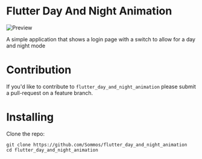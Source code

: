 # Flutter Day And Night Animation 

![Preview](/intro.gif)

A simple application that shows a login page with a switch to allow for a day and night mode

# Contribution 

If you'd like to contribute to `flutter_day_and_night_animation` please submit a pull-request on a feature branch.

# Installing

Clone the repo:

    git clone https://github.com/Sommos/flutter_day_and_night_animation
    cd flutter_day_and_night_animation